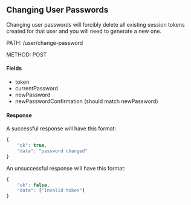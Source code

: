 ## Changing User Passwords

Changing user passwords will forcibly delete all existing session tokens created for that user and you will need to generate a new one.

PATH: /user/change-password


METHOD: POST

#### Fields
* token
* currentPassword
* newPassword
* newPasswordConfirmation (should match newPassword)

#### Response

A successful response will have this format:
```js
{
    "ok": true,
    "data": "password changed"
}
```

An unsuccessful response will have this format:
```js
{
    "ok": false,
    "data": ["Invalid token"]
}
```

